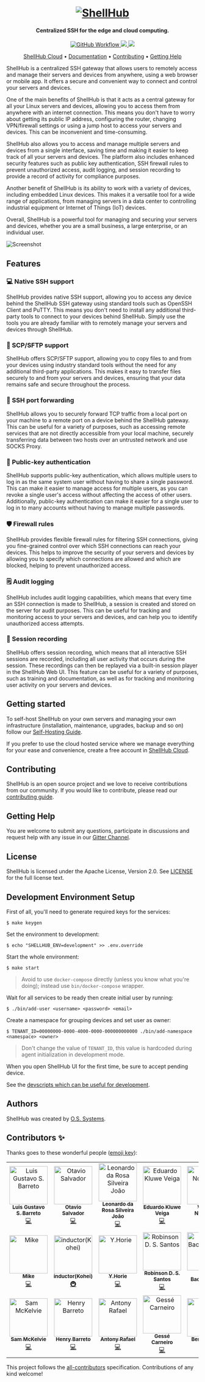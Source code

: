 <h1 align="center">
  <a href="https://shellhub.io"><img src="http://docs.shellhub.io/img/logo.png" alt="ShellHub"></a>
</h1>

<h4 align="center">Centralized SSH for the edge and cloud computing.</h4>

<p align="center">
  <a href="https://github.com/shellhub-io/shellhub/actions?query=workflow%3AQA">
    <img src="https://github.com/shellhub-io/shellhub/workflows/QA/badge.svg" alt="GitHub Workflow">
  </a>
  <a href="https://gitter.im/shellhub-io/community">
    <img src="https://badges.gitter.im/shellhub-io/shellhub.svg">
  </a>
  <!-- ALL-CONTRIBUTORS-BADGE:START - Do not remove or modify this section -->
<a href="#contributors-"><img src="https://img.shields.io/badge/all_contributors-19-orange.svg?style=flat-square"></a>
<!-- ALL-CONTRIBUTORS-BADGE:END -->
</p>

<p align="center">
  <a href="https://cloud.shellhub.io">ShellHub Cloud</a> •
  <a href="http://docs.shellhub.io">Documentation</a> •
  <a href="#contributing">Contributing</a> •
  <a href="#getting-help">Getting Help</a>
</p>

ShellHub is a centralized SSH gateway that allows users to remotely access and
manage their servers and devices from anywhere, using a web browser or mobile app.
It offers a secure and convenient way to connect and control your servers and devices.

One of the main benefits of ShellHub is that it acts as a central gateway for all your
Linux servers and devices, allowing you to access them from anywhere with an internet connection.
This means you don't have to worry about getting its public IP address, configuring the router,
changing VPN/firewall settings or using a jump host to access your servers and devices.
This can be inconvenient and time-consuming.

ShellHub also allows you to access and manage multiple servers and devices from a single interface,
saving time and making it easier to keep track of all your servers and devices.
The platform also includes enhanced security features such as public key authentication,
SSH firewall rules to prevent unauthorized access, audit logging, and session recording
to provide a record of activity for compliance purposes.

Another benefit of ShellHub is its ability to work with a variety of devices,
including embedded Linux devices. This makes it a versatile tool for a wide range of applications,
from managing servers in a data center to controlling industrial equipment or Internet of Things (IoT) devices.

Overall, ShellHub is a powerful tool for managing and securing your servers and devices,
whether you are a small business, a large enterprise, or an individual user.

![Screenshot](https://github.com/shellhub-io/shellhub-io.github.io/raw/src/docs/img/screenshot.png)

## Features

### :computer: Native SSH support

ShellHub provides native SSH support, allowing you to access any device behind the ShellHub SSH gateway using standard tools such as OpenSSH Client and PuTTY. This means you don't need to install any additional third-party tools to connect to your devices behind ShellHub. Simply use the tools you are already familiar with to remotely manage your servers and devices through ShellHub.

### :file_folder: SCP/SFTP support

ShellHub offers SCP/SFTP support, allowing you to copy files to and from your devices using industry standard tools without the need for any additional third-party applications. This makes it easy to transfer files securely to and from your servers and devices, ensuring that your data remains safe and secure throughout the process.

### :arrows_counterclockwise: SSH port forwarding

ShellHub allows you to securely forward TCP traffic from a local port on your machine to a remote port on a device behind the ShellHub gateway. This can be useful for a variety of purposes, such as accessing remote services that are not directly accessible from your local machine, securely transferring data between two hosts over an untrusted network and use SOCKS Proxy. 

### :key: Public-key authentication

ShellHub supports public-key authentication, which allows multiple users to log in as the same system user without having to share a single password. This can make it easier to manage access for multiple users, as you can revoke a single user's access without affecting the access of other users. Additionally, public-key authentication can make it easier for a single user to log in to many accounts without having to manage multiple passwords.

### :shield: Firewall rules

ShellHub provides flexible firewall rules for filtering SSH connections, giving you fine-grained control over which SSH connections can reach your devices. This helps to improve the security of your servers and devices by allowing you to specify which connections are allowed and which are blocked, helping to prevent unauthorized access.

### :spiral_notepad: Audit logging

ShellHub includes audit logging capabilities, which means that every time an SSH connection is made to ShellHub, a session is created and stored on the server for audit purposes. This can be useful for tracking and monitoring access to your servers and devices, and can help you to identify unauthorized access attempts.

### :movie_camera: Session recording

ShellHub offers session recording, which means that all interactive SSH sessions are recorded, including all user activity that occurs during the session. These recordings can then be replayed via a built-in session player in the ShellHub Web UI. This feature can be useful for a variety of purposes, such as training and documentation, as well as for tracking and monitoring user activity on your servers and devices.

## Getting started

To self-host ShellHub on your own servers and managing your own infrastructure
(installation, maintenance, upgrades, backup and so on) follow our
[Self-Hosting Guide](https://docs.shellhub.io/self-hosted/deploying).

If you prefer to use the cloud hosted service where we manage everything for your ease
and convenience, create a free account in [ShellHub Cloud](https://cloud.shellhub.io).

## Contributing

ShellHub is an open source project and we love to receive contributions from
our community. If you would like to contribute, please read
our [contributing guide](CONTRIBUTING.md).

## Getting Help

You are welcome to submit any questions, participate in discussions and request
help with any issue in our [Gitter Channel](https://gitter.im/shellhub-io/community).

## License

ShellHub is licensed under the Apache License, Version 2.0.
See [LICENSE](LICENSE.md) for the full license text.

## Development Environment Setup

First of all, you'll need to generate required keys for the services:

```
$ make keygen
```

Set the environment to development:

```
$ echo "SHELLHUB_ENV=development" >> .env.override
```

Start the whole environment:

```
$ make start
```

> Avoid to use `docker-compose` directly (unless you know what you're doing); instead use `bin/docker-compose` wrapper.

Wait for all services to be ready then create initial user by running:

```
$ ./bin/add-user <username> <password> <email>
```

Create a namespace for grouping devices and set user as owner:

```
$ TENANT_ID=00000000-0000-4000-0000-000000000000 ./bin/add-namespace <namespace> <owner>
```

> Don't change the value of `TENANT_ID`, this value is hardcoded during agent initialization in development mode.

When you open ShellHub UI for the first time, be sure to accept pending device.

See the [devscripts which can be useful for development](./devscripts).

## Authors

ShellHub was created by [O.S. Systems](https://www.ossystems.com.br).

## Contributors ✨

Thanks goes to these wonderful people ([emoji key](https://allcontributors.org/docs/en/emoji-key)):

<!-- ALL-CONTRIBUTORS-LIST:START - Do not remove or modify this section -->
<!-- prettier-ignore-start -->
<!-- markdownlint-disable -->
<table>
  <tbody>
    <tr>
      <td align="center"><a href="https://github.com/gustavosbarreto"><img src="https://avatars1.githubusercontent.com/u/86747?v=4?s=100" width="100px;" alt="Luis Gustavo S. Barreto"/><br /><sub><b>Luis Gustavo S. Barreto</b></sub></a><br /><a href="https://github.com/shellhub-io/shellhub/commits?author=gustavosbarreto" title="Code">💻</a></td>
      <td align="center"><a href="http://www.ossystems.com.br/blog"><img src="https://avatars0.githubusercontent.com/u/25278?v=4?s=100" width="100px;" alt="Otavio Salvador"/><br /><sub><b>Otavio Salvador</b></sub></a><br /><a href="https://github.com/shellhub-io/shellhub/commits?author=otavio" title="Code">💻</a></td>
      <td align="center"><a href="https://github.com/leonardojoao"><img src="https://avatars1.githubusercontent.com/u/15831786?v=4?s=100" width="100px;" alt="Leonardo da Rosa Silveira João"/><br /><sub><b>Leonardo da Rosa Silveira João</b></sub></a><br /><a href="https://github.com/shellhub-io/shellhub/commits?author=leonardojoao" title="Code">💻</a></td>
      <td align="center"><a href="https://github.com/eduardoveiga"><img src="https://avatars3.githubusercontent.com/u/8249343?v=4?s=100" width="100px;" alt="Eduardo Kluwe Veiga"/><br /><sub><b>Eduardo Kluwe Veiga</b></sub></a><br /><a href="https://github.com/shellhub-io/shellhub/commits?author=eduardoveiga" title="Code">💻</a></td>
      <td align="center"><a href="https://github.com/noreng-jg"><img src="https://avatars2.githubusercontent.com/u/25461720?v=4?s=100" width="100px;" alt="Vagner Nornberg"/><br /><sub><b>Vagner Nornberg</b></sub></a><br /><a href="https://github.com/shellhub-io/shellhub/commits?author=noreng-jg" title="Code">💻</a></td>
      <td align="center"><a href="https://github.com/fbertux"><img src="https://avatars1.githubusercontent.com/u/2940537?v=4?s=100" width="100px;" alt="Fabio Berton"/><br /><sub><b>Fabio Berton</b></sub></a><br /><a href="#platform-fbertux" title="Packaging/porting to new platform">📦</a></td>
      <td align="center"><a href="http://gomex.me"><img src="https://avatars3.githubusercontent.com/u/95132?v=4?s=100" width="100px;" alt="Rafael Gomes"/><br /><sub><b>Rafael Gomes</b></sub></a><br /><a href="#infra-gomex" title="Infrastructure (Hosting, Build-Tools, etc)">🚇</a></td>
    </tr>
    <tr>
      <td align="center"><a href="https://github.com/sixhills"><img src="https://avatars1.githubusercontent.com/u/69159771?v=4?s=100" width="100px;" alt="Mike"/><br /><sub><b>Mike</b></sub></a><br /><a href="https://github.com/shellhub-io/shellhub/commits?author=sixhills" title="Code">💻</a></td>
      <td align="center"><a href="https://inductor.me"><img src="https://avatars0.githubusercontent.com/u/20236173?v=4?s=100" width="100px;" alt="inductor(Kohei)"/><br /><sub><b>inductor(Kohei)</b></sub></a><br /><a href="#infra-inductor" title="Infrastructure (Hosting, Build-Tools, etc)">🚇</a></td>
      <td align="center"><a href="https://github.com/u5surf"><img src="https://avatars1.githubusercontent.com/u/14180225?v=4?s=100" width="100px;" alt="Y.Horie"/><br /><sub><b>Y.Horie</b></sub></a><br /><a href="https://github.com/shellhub-io/shellhub/commits?author=u5surf" title="Code">💻</a></td>
      <td align="center"><a href="https://github.com/Robinsondssantos"><img src="https://avatars3.githubusercontent.com/u/29050986?v=4?s=100" width="100px;" alt="Robinson D. S. Santos"/><br /><sub><b>Robinson D. S. Santos</b></sub></a><br /><a href="https://github.com/shellhub-io/shellhub/commits?author=Robinsondssantos" title="Code">💻</a></td>
      <td align="center"><a href="https://lbsfilm.at"><img src="https://avatars2.githubusercontent.com/u/1556271?v=4?s=100" width="100px;" alt="Lukas Bachschwell"/><br /><sub><b>Lukas Bachschwell</b></sub></a><br /><a href="https://github.com/shellhub-io/shellhub/commits?author=s00500" title="Documentation">📖</a> <a href="https://github.com/shellhub-io/shellhub/commits?author=s00500" title="Code">💻</a></td>
      <td align="center"><a href="https://github.com/shawn111"><img src="https://avatars0.githubusercontent.com/u/346761?v=4?s=100" width="100px;" alt="Shawn"/><br /><sub><b>Shawn</b></sub></a><br /><a href="https://github.com/shellhub-io/shellhub/commits?author=shawn111" title="Code">💻</a></td>
      <td align="center"><a href="https://github.com/brammp"><img src="https://avatars0.githubusercontent.com/u/52255786?v=4?s=100" width="100px;" alt="brammp"/><br /><sub><b>brammp</b></sub></a><br /><a href="https://github.com/shellhub-io/shellhub/commits?author=brammp" title="Code">💻</a></td>
    </tr>
    <tr>
      <td align="center"><a href="http://xevo.com"><img src="https://avatars.githubusercontent.com/u/7035152?v=4?s=100" width="100px;" alt="Sam McKelvie"/><br /><sub><b>Sam McKelvie</b></sub></a><br /><a href="https://github.com/shellhub-io/shellhub/commits?author=sammck" title="Code">💻</a></td>
      <td align="center"><a href="http://henrybarreto.dev"><img src="https://avatars.githubusercontent.com/u/23109089?v=4?s=100" width="100px;" alt="Henry Barreto"/><br /><sub><b>Henry Barreto</b></sub></a><br /><a href="https://github.com/shellhub-io/shellhub/commits?author=henrybarreto" title="Code">💻</a></td>
      <td align="center"><a href="https://www.linkedin.com/in/antony-rafael-9924511a9/"><img src="https://avatars.githubusercontent.com/u/21010565?v=4?s=100" width="100px;" alt="Antony Rafael"/><br /><sub><b>Antony Rafael</b></sub></a><br /><a href="https://github.com/shellhub-io/shellhub/commits?author=AntonyRafael" title="Code">💻</a></td>
      <td align="center"><a href="https://github.com/gessecarneiro"><img src="https://avatars.githubusercontent.com/u/55324790?v=4?s=100" width="100px;" alt="Gessé Carneiro"/><br /><sub><b>Gessé Carneiro</b></sub></a><br /><a href="https://github.com/shellhub-io/shellhub/commits?author=gessecarneiro" title="Code">💻</a></td>
      <td align="center"><a href="https://github.com/benasse"><img src="https://avatars.githubusercontent.com/u/5676729?v=4?s=100" width="100px;" alt="Benoît Stahl"/><br /><sub><b>Benoît Stahl</b></sub></a><br /><a href="https://github.com/shellhub-io/shellhub/commits?author=benasse" title="Code">💻</a></td>
    </tr>
  </tbody>
</table>

<!-- markdownlint-restore -->
<!-- prettier-ignore-end -->

<!-- ALL-CONTRIBUTORS-LIST:END -->

This project follows the [all-contributors](https://github.com/all-contributors/all-contributors) specification. Contributions of any kind welcome!
